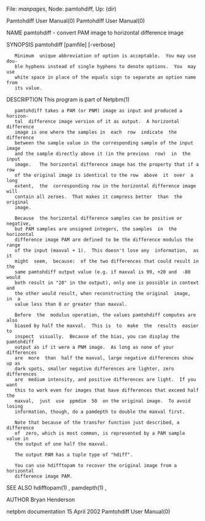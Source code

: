 File: *manpages*,  Node: pamtohdiff,  Up: (dir)

Pamtohdiff User Manual(0)                            Pamtohdiff User Manual(0)



NAME
       pamtohdiff - convert PAM image to horizontal difference image


SYNOPSIS
       pamtohdiff [pamfile] [-verbose]

       Minimum  unique abbreviation of option is acceptable.  You may use dou-
       ble hyphens instead of single hyphens to denote options.  You  may  use
       white space in place of the equals sign to separate an option name from
       its value.


DESCRIPTION
       This program is part of Netpbm(1)

       pamtohdiff takes a PAM (or PNM) image as input and produced a  horizon-
       tal  difference image version of it as output.  A horizontal difference
       image is one where the samples in  each  row  indicate  the  difference
       between the sample value in the corresponding sample of the input image
       and the sample directly above it (in the previous  row)  in  the  input
       image.   The horizontal difference image has the property that if a row
       of the original image is identical to the row  above  it  over  a  long
       extent,  the  corresponding row in the horizontal difference image will
       contain all zeroes.  That makes it compress better  than  the  original
       image.

       Because  the horizontal difference samples can be positive or negative,
       but PAM samples are unsigned integers, the samples  in  the  horizontal
       difference image PAM are defined to be the difference modulus the range
       of the input (maxval + 1).  This doesn't lose any  information,  as  it
       might  seem,  because:  of the two differences that could result in the
       same pamtohdiff output value (e.g. if maxval is 99, +20 and  -80  would
       both result in "20" in the output), only one is possible in context and
       the other would result, when reconstructing the original  image,  in  a
       value less than 0 or greater than maxval.

       Before  the  modulus operation, the values pamtohdiff computes are also
       biased by half the maxval.  This is  to  make  the  results  easier  to
       inspect  visually.  Because of the bias, you can display the pamtohdiff
       output as if it were a PNM image.  As long as none of your  differences
       are  more  than  half the maxval, large negative differences show up as
       dark spots, smaller negative differences are lighter, zero  differences
       are  medium intensity, and positive differences are light.  If you want
       this to work even for images that have differences that exceed half the
       maxval,  just  use  ppmdim  50  on the original image.  To avoid losing
       information, though, do a pamdepth to double the maxval first.

       Note that because of the transfer function just described, a difference
       of  zero, which is most common, is represented by a PAM sample value in
       the output of one half the maxval.

       The output PAM has a tuple type of "hdiff".

       You can use hdifftopam to recover the original image from a  horizontal
       difference image PAM.



SEE ALSO
       hdifftopam(1) , pamdepth(1) ,


AUTHOR
       Bryan Henderson



netpbm documentation             15 April 2002       Pamtohdiff User Manual(0)
